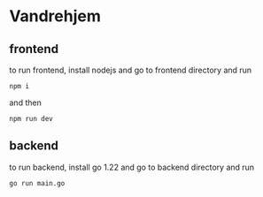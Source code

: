 # Vandrehjem

## frontend
to run frontend, install nodejs and go to frontend directory and run

    npm i

and then

    npm run dev

## backend
to run backend, install go 1.22 and go to backend directory and run

    go run main.go